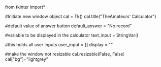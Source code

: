 from tkinter import*


#Initiate new window object
cal = Tk()
cal.title("TheAmateurs' Calculator")


#default value of answer button
default_answer = "No record"

#variable to be displayed in the calculator
text_input = StringVar()


#this holds all user inputs
user_input = []
display = ""

#make the window not resizable
cal.resizable(False, False)
cal["bg"]="lightgrey"
